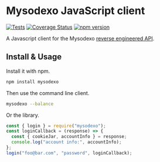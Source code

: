 # Mysodexo JavaScript client

[![Tests](https://github.com/AndreMiras/mysodexo.js/workflows/Tests/badge.svg)](https://github.com/AndreMiras/mysodexo.js/actions/workflows/tests.yml)
[![Coverage Status](https://coveralls.io/repos/github/AndreMiras/mysodexo.js/badge.svg?branch=main)](https://coveralls.io/github/AndreMiras/mysodexo.js?branch=main)
[![npm version](https://badge.fury.io/js/mysodexo.svg)](https://badge.fury.io/js/mysodexo)

A Javascript client for the Mysodexo [reverse engineered API](https://medium.com/@andre.miras/reverse-engineering-sodexos-api-d13710b7bf0d).

## Install & Usage

Install it with npm.

```sh
npm install mysodexo
```

Then use the command line client.

```sh
mysodexo --balance
```

Or the library.

```js
const { login } = require("mysodexo");
const loginCallback = (response) => {
  const { cookieJar, accountInfo } = response;
  console.log("account info:", accountInfo);
};
login("foo@bar.com", "password", loginCallback);
```
